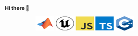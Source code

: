 ### Hi there 👋
<div align="center">
  <img src="https://github.com/devicons/devicon/blob/master/icons/matlab/matlab-original.svg" height="45" width="59" alt="matlab logo"  />
  <img src="https://raw.githubusercontent.com/devicons/devicon/1119b9f84c0290e0f0b38982099a2bd027a48bf1/icons/unrealengine/unrealengine-original.svg" height="45" width="59" alt="unrealengine logo"  />
   <img src="https://github.com/devicons/devicon/blob/master/icons/javascript/javascript-original.svg" height="45" width="59" alt="javascript logo"  />
  <img src="https://github.com/devicons/devicon/blob/master/icons/typescript/typescript-original.svg" height="45" width="59" alt="typescript logo"  />
  <img src="https://raw.githubusercontent.com/devicons/devicon/1119b9f84c0290e0f0b38982099a2bd027a48bf1/icons/cplusplus/cplusplus-original.svg" height="45" width="59" alt="cpp logo"  />
</div>
<!--
**KraleOfRIVIA/KraleOfRIVIA** is a ✨ _special_ ✨ repository because its `README.md` (this file) appears on your GitHub profile.

Here are some ideas to get you started:

- 🔭 I’m currently working on ...
- 🌱 I’m currently learning ...
- 👯 I’m looking to collaborate on ...
- 🤔 I’m looking for help with ...
- 💬 Ask me about ...
- 📫 How to reach me: ...
- 😄 Pronouns: ...
- ⚡ Fun fact: ...
-->
